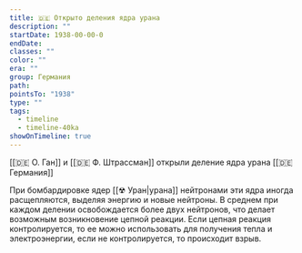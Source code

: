 ```yaml
---
title: 🇩🇪 Открыто деления ядра урана
description: ""
startDate: 1938-00-00-0
endDate: 
classes: ""
color: ""
era: ""
group: Германия
path: 
pointsTo: "1938"
type: ""
tags:
  - timeline
  - timeline-40ka
showOnTimeline: true
---
```

[[🇩🇪 О. Ган]] и [[🇩🇪 Ф. Штрассман]] открыли деление ядра урана
[[🇩🇪 Германия]]

При бомбардировке ядер [[☢ Уран|урана]] нейтронами эти ядра иногда расщепляются, выделяя энергию и новые нейтроны. В среднем при каждом делении освобождается более двух нейтронов, что делает возможным возникновение цепной реакции. Если цепная реакция контролируется, то ее можно использовать для получения тепла и электроэнергии, если не контролируется, то происходит взрыв.